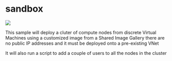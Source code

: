 # sandbox
<a href="https://portal.azure.com/#create/Microsoft.Template/uri/https%3A%2F%2Fraw.githubusercontent.com%2Fgrandparoach%2Fsandbox%2Fproteus%2F%2Fazuredeploy.json" target="_blank">
    <img src="http://azuredeploy.net/deploybutton.png"/>
</a>

This sample will deploy a cluter of compute nodes from discrete Virtual Machines using a customized image from a Shared Image Gallery
there are no public IP addresses and it must be deployed onto a pre-existing VNet

It will also run a script to add a couple of users to all the nodes in the cluster


